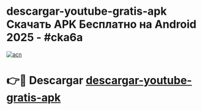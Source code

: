 # descargar-youtube-gratis-apk Скачать APK Бесплатно на Android 2025 - #cka6a

[![acn](https://github.com/user-attachments/assets/0f9c940e-d8b0-45ae-aac7-cd30a18b3e1c)](https://apps.freeplayer.one?title=descargar-youtube-gratis-apk&ref=9RF)

# 👉🔴 Descargar [descargar-youtube-gratis-apk](https://apps.freeplayer.one?title=descargar-youtube-gratis-apk&ref=9RF)